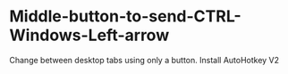 # Middle-button-to-send-CTRL-Windows-Left-arrow
Change between desktop tabs using only a button.
Install AutoHotkey V2

